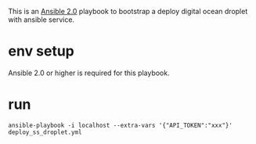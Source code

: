 This is an [Ansible 2.0](http://ansible.com) playbook to bootstrap a deploy digital ocean droplet with ansible service.

# env setup
Ansible 2.0 or higher is required for this playbook.

# run
```
ansible-playbook -i localhost --extra-vars '{"API_TOKEN":"xxx"}' deploy_ss_droplet.yml
```